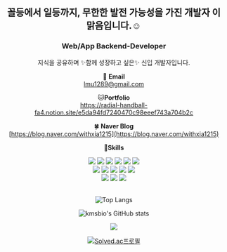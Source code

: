 <div align="center">

## 꼴등에서 일등까지, 무한한 발전 가능성을 가진 개발자 이맑음입니다.☺️
### Web/App **Backend-Developer**
지식을 공유하며 ✨함께 성장하고 싶은✨ 신입 개발자입니다. <br>
  
📧 **Email** <br>
 [lmu1289@gmail.com](mailto:lmu1289@gmail.com) <br>
  
🐱**Portfolio** <br>
https://radial-handball-fa4.notion.site/e5da94fd7240470c98eeef743a704b2c <br>
  
🍀 **Naver Blog** <br>
[https://blog.naver.com/withxia1215](https://blog.naver.com/withxia1215) <br>
  
💪**Skills**
  
  <img src="https://img.shields.io/badge/C-A8B9CC?style=flat-square&logo=C&logoColor=white"/>
  <img src="https://img.shields.io/badge/C++-00599C?style=flat-square&logo=C++&logoColor=white"/>
  <img src="https://img.shields.io/badge/Python-3776AB?style=flat-square&logo=Python&logoColor=white"/>
  <img src="https://img.shields.io/badge/Java-007396?style=flat-square&logo=Java&logoColor=white"/>
  <img src="https://img.shields.io/badge/Kotlin-0095D5?style=flat-square&logo=Kotlin&logoColor=white"/>
  <img src="https://img.shields.io/badge/HTML5-E34F26?style=flat-square&logo=HTML5&logoColor=white"/> 
  <br>
  
  <img src="https://img.shields.io/badge/Amazon AWS-232F3E?style=flat-square&logo=Amazon AWS&logoColor=white"/>
  <img src="https://img.shields.io/badge/Firebase-FFCA28?style=flat-square&logo=Firebase&logoColor=white"/>
  <img src="https://img.shields.io/badge/Spring-6DB33F?style=flat-square&logo=Spring&logoColor=white"/>
  <img src="https://img.shields.io/badge/Django-092E20?style=flat-square&logo=Django&logoColor=white"/>
  <img src="https://img.shields.io/badge/Node.js-339933?style=flat-square&logo=Node.js&logoColor=white"/> 
  <br>
  
  <img src="https://img.shields.io/badge/Visual Studio Code-007ACC?style=flat-square&logo=Visual Studio Code&logoColor=white"/>
  <img src="https://img.shields.io/badge/IntelliJ IDEA-000000?style=flat-square&logo=IntelliJ IDEA&logoColor=white"/>
  <img src="https://img.shields.io/badge/Android Studio-3DDC84?style=flat-square&logo=Android Studio&logoColor=white"/>
  <br>
  <br>
  
  ![Top Langs](https://github-readme-stats.vercel.app/api/top-langs/?username=Leemalgum)
  
  ![kmsbio's GitHub stats](https://github-readme-stats.vercel.app/api?username=Leemalgum)
  
  <a href="https://hits.seeyoufarm.com"><img src="https://hits.seeyoufarm.com/api/count/incr/badge.svg?url=https%3A%2F%2Fgithub.com%2FLeemalgum&count_bg=%23F995FF&title_bg=%23FFBFF7&icon=&icon_color=%23E7E7E7&title=hits&edge_flat=false"/></a>
  
  [![Solved.ac프로필](http://mazassumnida.wtf/api/v2/generate_badge?boj=kixa1215)](https://solved.ac/kxia1215)

  
</div>
